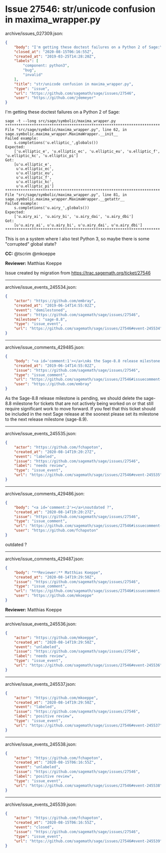 # Issue 27546: str/unicode confusion in maxima_wrapper.py

archive/issues_027309.json:
```json
{
    "body": "I'm getting these doctest failures on a Python 2 of Sage:\n\n```\nsage -t --long src/sage/symbolic/maxima_wrapper.py\n**********************************************************************\nFile \"src/sage/symbolic/maxima_wrapper.py\", line 62, in sage.symbolic.maxima_wrapper.MaximaWrapper.__init__\nFailed example:\n    s.completions('u.elliptic_',globals())\nExpected:\n    ['u.elliptic_e', 'u.elliptic_ec', 'u.elliptic_eu', 'u.elliptic_f', 'u.elliptic_kc', 'u.elliptic_pi']\nGot:\n    [u'u.elliptic_e',\n     u'u.elliptic_ec',\n     u'u.elliptic_eu',\n     u'u.elliptic_f',\n     u'u.elliptic_kc',\n     u'u.elliptic_pi']\n**********************************************************************\nFile \"src/sage/symbolic/maxima_wrapper.py\", line 81, in sage.symbolic.maxima_wrapper.MaximaWrapper.__getattr__\nFailed example:\n    s.completions('u.airy_',globals())\nExpected:\n    ['u.airy_ai', 'u.airy_bi', 'u.airy_dai', 'u.airy_dbi']\nGot:\n    [u'u.airy_ai', u'u.airy_bi', u'u.airy_dai', u'u.airy_dbi']\n**********************************************************************\n```\n\nThis is on a system where I also test Python 3, so maybe there is some \"corrupted\" global state?\n\n**CC:**  @tscrim @mkoeppe\n\n**Reviewer:** Matthias Koeppe\n\nIssue created by migration from https://trac.sagemath.org/ticket/27546\n\n",
    "closed_at": "2020-08-15T06:16:55Z",
    "created_at": "2019-03-25T14:28:20Z",
    "labels": [
        "component: python3",
        "bug",
        "invalid"
    ],
    "title": "str/unicode confusion in maxima_wrapper.py",
    "type": "issue",
    "url": "https://github.com/sagemath/sage/issues/27546",
    "user": "https://github.com/jdemeyer"
}
```
I'm getting these doctest failures on a Python 2 of Sage:

```
sage -t --long src/sage/symbolic/maxima_wrapper.py
**********************************************************************
File "src/sage/symbolic/maxima_wrapper.py", line 62, in sage.symbolic.maxima_wrapper.MaximaWrapper.__init__
Failed example:
    s.completions('u.elliptic_',globals())
Expected:
    ['u.elliptic_e', 'u.elliptic_ec', 'u.elliptic_eu', 'u.elliptic_f', 'u.elliptic_kc', 'u.elliptic_pi']
Got:
    [u'u.elliptic_e',
     u'u.elliptic_ec',
     u'u.elliptic_eu',
     u'u.elliptic_f',
     u'u.elliptic_kc',
     u'u.elliptic_pi']
**********************************************************************
File "src/sage/symbolic/maxima_wrapper.py", line 81, in sage.symbolic.maxima_wrapper.MaximaWrapper.__getattr__
Failed example:
    s.completions('u.airy_',globals())
Expected:
    ['u.airy_ai', 'u.airy_bi', 'u.airy_dai', 'u.airy_dbi']
Got:
    [u'u.airy_ai', u'u.airy_bi', u'u.airy_dai', u'u.airy_dbi']
**********************************************************************
```

This is on a system where I also test Python 3, so maybe there is some "corrupted" global state?

**CC:**  @tscrim @mkoeppe

**Reviewer:** Matthias Koeppe

Issue created by migration from https://trac.sagemath.org/ticket/27546





---

archive/issue_events_245534.json:
```json
{
    "actor": "https://github.com/embray",
    "created_at": "2019-06-14T14:55:02Z",
    "event": "demilestoned",
    "issue": "https://github.com/sagemath/sage/issues/27546",
    "milestone": "sage-8.8",
    "type": "issue_event",
    "url": "https://github.com/sagemath/sage/issues/27546#event-245534"
}
```



---

archive/issue_comments_429485.json:
```json
{
    "body": "<a id='comment:1'></a>\nAs the Sage-8.8 release milestone is pending, we should delete the sage-8.8 milestone for tickets that are not actively being worked on or that still require significant work to move forward.  If you feel that this ticket should be included in the next Sage release at the soonest please set its milestone to the next release milestone (sage-8.9).",
    "created_at": "2019-06-14T14:55:02Z",
    "issue": "https://github.com/sagemath/sage/issues/27546",
    "type": "issue_comment",
    "url": "https://github.com/sagemath/sage/issues/27546#issuecomment-429485",
    "user": "https://github.com/embray"
}
```

<a id='comment:1'></a>
As the Sage-8.8 release milestone is pending, we should delete the sage-8.8 milestone for tickets that are not actively being worked on or that still require significant work to move forward.  If you feel that this ticket should be included in the next Sage release at the soonest please set its milestone to the next release milestone (sage-8.9).



---

archive/issue_events_245535.json:
```json
{
    "actor": "https://github.com/fchapoton",
    "created_at": "2020-08-14T19:20:27Z",
    "event": "labeled",
    "issue": "https://github.com/sagemath/sage/issues/27546",
    "label": "needs review",
    "type": "issue_event",
    "url": "https://github.com/sagemath/sage/issues/27546#event-245535"
}
```



---

archive/issue_comments_429486.json:
```json
{
    "body": "<a id='comment:2'></a>\noutdated ?",
    "created_at": "2020-08-14T19:20:27Z",
    "issue": "https://github.com/sagemath/sage/issues/27546",
    "type": "issue_comment",
    "url": "https://github.com/sagemath/sage/issues/27546#issuecomment-429486",
    "user": "https://github.com/fchapoton"
}
```

<a id='comment:2'></a>
outdated ?



---

archive/issue_comments_429487.json:
```json
{
    "body": "**Reviewer:** Matthias Koeppe",
    "created_at": "2020-08-14T19:29:50Z",
    "issue": "https://github.com/sagemath/sage/issues/27546",
    "type": "issue_comment",
    "url": "https://github.com/sagemath/sage/issues/27546#issuecomment-429487",
    "user": "https://github.com/mkoeppe"
}
```

**Reviewer:** Matthias Koeppe



---

archive/issue_events_245536.json:
```json
{
    "actor": "https://github.com/mkoeppe",
    "created_at": "2020-08-14T19:29:50Z",
    "event": "unlabeled",
    "issue": "https://github.com/sagemath/sage/issues/27546",
    "label": "needs review",
    "type": "issue_event",
    "url": "https://github.com/sagemath/sage/issues/27546#event-245536"
}
```



---

archive/issue_events_245537.json:
```json
{
    "actor": "https://github.com/mkoeppe",
    "created_at": "2020-08-14T19:29:50Z",
    "event": "labeled",
    "issue": "https://github.com/sagemath/sage/issues/27546",
    "label": "positive review",
    "type": "issue_event",
    "url": "https://github.com/sagemath/sage/issues/27546#event-245537"
}
```



---

archive/issue_events_245538.json:
```json
{
    "actor": "https://github.com/fchapoton",
    "created_at": "2020-08-15T06:16:55Z",
    "event": "unlabeled",
    "issue": "https://github.com/sagemath/sage/issues/27546",
    "label": "positive review",
    "type": "issue_event",
    "url": "https://github.com/sagemath/sage/issues/27546#event-245538"
}
```



---

archive/issue_events_245539.json:
```json
{
    "actor": "https://github.com/fchapoton",
    "created_at": "2020-08-15T06:16:55Z",
    "event": "closed",
    "issue": "https://github.com/sagemath/sage/issues/27546",
    "type": "issue_event",
    "url": "https://github.com/sagemath/sage/issues/27546#event-245539"
}
```
